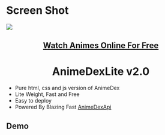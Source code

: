 # Screen Shot

<a href="https://animxer.xyz"><img src="[https://cdn.jsdelivr.net/gh/XerAnime/Logo@main/animxer.jpg)"></a></h1>
<h2 align="center"><a href="https://animxer.xyx"><b>Watch Animes Online For Free</b></a></h4>


<h1 align="center"><b>AnimeDexLite v2.0</b></h1>

-   Pure html, css and js version of AnimeDex
-   Lite Weight, Fast and Free
-   Easy to deploy
-   Powered By Blazing Fast [AnimeDexApi](https://api.anime-dex.workers.dev)

## Demo

